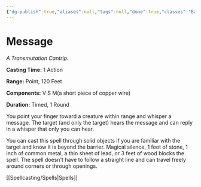 ```yaml
---
{"dg-publish":true,"aliases":null,"tags":null,"done":true,"classes":"Bard, Sorcerer, Wizard, Artificer,","spellLevel":0,"school":"Transmutation","source":"PHB","permalink":"/spells/message/","dgHomeLink":false,"dgPassFrontmatter":true}
---
```


# Message
*A Transmutation Cantrip.*

**Casting Time:** 1 Action

**Range:** Point, 120 Feet

**Components:** V S M(a short piece of copper wire)

**Duration:** Timed, 1 Round

You point your finger toward a creature within range and whisper a message. The target (and only the target) hears the message and can reply in a whisper that only you can hear.



You can cast this spell through solid objects if you are familiar with the target and know it is beyond the barrier. Magical silence, 1 foot of stone, 1 inch of common metal, a thin sheet of lead, or 3 feet of wood blocks the spell. The spell doesn't have to follow a straight line and can travel freely around corners or through openings.

[[Spellcasting/Spells|Spells]]